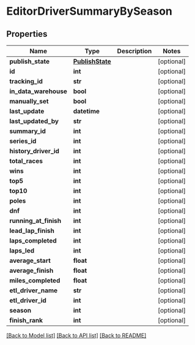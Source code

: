 # EditorDriverSummaryBySeason

## Properties
Name | Type | Description | Notes
------------ | ------------- | ------------- | -------------
**publish_state** | [**PublishState**](PublishState.md) |  | [optional] 
**id** | **int** |  | [optional] 
**tracking_id** | **str** |  | [optional] 
**in_data_warehouse** | **bool** |  | [optional] 
**manually_set** | **bool** |  | [optional] 
**last_update** | **datetime** |  | [optional] 
**last_updated_by** | **str** |  | [optional] 
**summary_id** | **int** |  | [optional] 
**series_id** | **int** |  | [optional] 
**history_driver_id** | **int** |  | [optional] 
**total_races** | **int** |  | [optional] 
**wins** | **int** |  | [optional] 
**top5** | **int** |  | [optional] 
**top10** | **int** |  | [optional] 
**poles** | **int** |  | [optional] 
**dnf** | **int** |  | [optional] 
**running_at_finish** | **int** |  | [optional] 
**lead_lap_finish** | **int** |  | [optional] 
**laps_completed** | **int** |  | [optional] 
**laps_led** | **int** |  | [optional] 
**average_start** | **float** |  | [optional] 
**average_finish** | **float** |  | [optional] 
**miles_completed** | **float** |  | [optional] 
**etl_driver_name** | **str** |  | [optional] 
**etl_driver_id** | **int** |  | [optional] 
**season** | **int** |  | [optional] 
**finish_rank** | **int** |  | [optional] 

[[Back to Model list]](../README.md#documentation-for-models) [[Back to API list]](../README.md#documentation-for-api-endpoints) [[Back to README]](../README.md)

